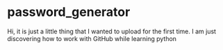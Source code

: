 # password_generator
Hi, it is just a little thing that I wanted to upload for the first time. I am just discovering how to work with GitHub while learning python

